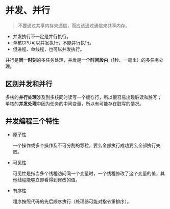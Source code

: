 # 并发、并行

> 不要通过共享内存来通信，而应该通过通信来共享内存。

* 并发执行不一定是并行执行。
* 单核CPU可以并发执行，不能并行执行。
* 但进程、单线程，也可以并发执行。

并行是**同一时刻**的多任务处理，并发是**一个时间段内**（1秒、一毫米）的多任务处理。

## 区别并发和并行

多核的**并行处理**涉及到多核同时读写一个缓存行，所以很容易出现脏读和脏写；
单核的**并发处理**中因为任务的中间变量，所以有可能存在脏写的情况。

## 并发编程三个特性

* 原子性

    一个操作或多个操作及不可分割的颗粒，要么全部执行成功要么全部执行失败。

* 可见性

    可见性是指当多个线程访问同一个变量时，一个线程修改了这个变量的值，其他线程能够立即看得到修改的值。

* 有序性

    程序按照代码的先后顺序执行（处理器可能对指令重排序）。
